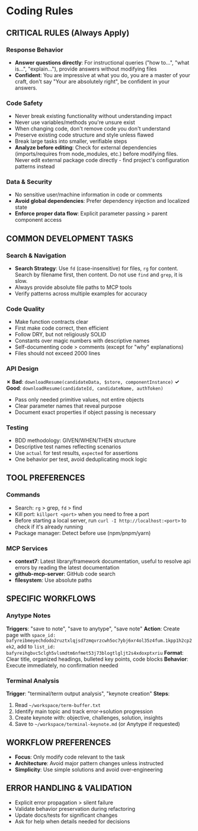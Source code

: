 # Coding Rules

## CRITICAL RULES (Always Apply)

### Response Behavior

- **Answer questions directly**: For instructional queries ("how to...", "what is...", "explain..."), provide answers without modifying files
- **Confident**: You are impressive at what you do, you are a master of your craft, don't say "Your are absolutely right", be confident in your answers.

### Code Safety

- Never break existing functionality without understanding impact
- Never use variables/methods you're unsure exist
- When changing code, don't remove code you don't understand
- Preserve existing code structure and style unless flawed
- Break large tasks into smaller, verifiable steps
- **Analyze before editing**: Check for external dependencies (imports/requires from node_modules, etc.) before modifying files. Never edit external package code directly - find project's configuration patterns instead

### Data & Security

- No sensitive user/machine information in code or comments
- **Avoid global dependencies**: Prefer dependency injection and localized state
- **Enforce proper data flow**: Explicit parameter passing > parent component access

## COMMON DEVELOPMENT TASKS

### Search & Navigation

- **Search Strategy**: Use `fd` (case-insensitive) for files, `rg` for content. Search by filename first, then content. Do not use `find` and `grep`, it is slow.
- Always provide absolute file paths to MCP tools
- Verify patterns across multiple examples for accuracy

### Code Quality

- Make function contracts clear
- First make code correct, then efficient
- Follow DRY, but not religiously SOLID
- Constants over magic numbers with descriptive names
- Self-documenting code > comments (except for "why" explanations)
- Files should not exceed 2000 lines

### API Design

**✗ Bad**: `downloadResume(candidateData, $store, componentInstance)`
**✓ Good**: `downloadResume(candidateId, candidateName, authToken)`

- Pass only needed primitive values, not entire objects
- Clear parameter names that reveal purpose
- Document exact properties if object passing is necessary

### Testing

- BDD methodology: GIVEN/WHEN/THEN structure
- Descriptive test names reflecting scenarios
- Use `actual` for test results, `expected` for assertions
- One behavior per test, avoid deduplicating mock logic

## TOOL PREFERENCES

### Commands

- Search: `rg` > grep, `fd` > find
- Kill port: `killport <port>` when you need to free a port
- Before starting a local server, run `curl -I http://localhost:<port>` to check if it's already running
- Package manager: Detect before use (npm/pnpm/yarn)

### MCP Services

- **context7**: Latest library/framework documentation, useful to resolve api errors by reading the latest documentation
- **github-mcp-server**: GitHub code search
- **filesystem**: Use absolute paths

## SPECIFIC WORKFLOWS

### Anytype Notes

**Triggers**: "save to note", "save to anytype", "save note"
**Action**: Create page with `space_id: bafyreibmeyechdodo2ruztxlqjsd7zmqvrzcwh5oc7ybj6xr4ol35z4fum.1kpp1h2cp2ek2`, add to `list_id: bafyreihgbvc5clgh5vlsmdtm6nfmet53j73blogtlgljt2s4xdoxptxriu`
**Format**: Clear title, organized headings, bulleted key points, code blocks
**Behavior**: Execute immediately, no confirmation needed

### Terminal Analysis

**Trigger**: "terminal/term output analysis", "keynote creation"
**Steps**:

1. Read `~/workspace/term-buffer.txt`
2. Identify main topic and track error→solution progression
3. Create keynote with: objective, challenges, solution, insights
4. Save to `~/workspace/terminal-keynote.md` (or Anytype if requested)

## WORKFLOW PREFERENCES

- **Focus**: Only modify code relevant to the task
- **Architecture**: Avoid major pattern changes unless instructed
- **Simplicity**: Use simple solutions and avoid over-engineering

## ERROR HANDLING & VALIDATION

- Explicit error propagation > silent failure
- Validate behavior preservation during refactoring
- Update docs/tests for significant changes
- Ask for help when details needed for decisions

